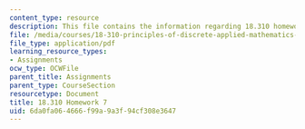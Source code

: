 ```yaml
---
content_type: resource
description: This file contains the information regarding 18.310 homework 7.
file: /media/courses/18-310-principles-of-discrete-applied-mathematics-fall-2013/6da0fa064666f99a9a3f94cf308e3647_MIT18_310F13_Homework7.pdf
file_type: application/pdf
learning_resource_types:
- Assignments
ocw_type: OCWFile
parent_title: Assignments
parent_type: CourseSection
resourcetype: Document
title: 18.310 Homework 7
uid: 6da0fa06-4666-f99a-9a3f-94cf308e3647
---
```

